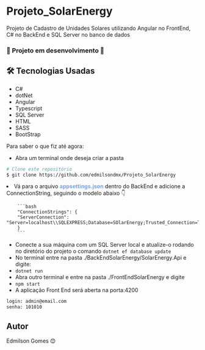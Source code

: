 # Projeto_SolarEnergy
Projeto de Cadastro de Unidades Solares utilizando Angular no FrontEnd, C# no BackEnd e SQL Server no banco de dados

<h3>🚧 Projeto em desenvolvimento 🚧</h3>

<h2>🛠️ Tecnologias Usadas</h2>  
<ul>
    <li>C#</li>
    <li>dotNet</li>
    <li>Angular</li>
    <li>Typescript</li>
    <li>SQL Server</li>
    <li>HTML</li>
    <li>SASS</li>
    <li>BootStrap</li>
</ul>

<p>Para saber o que fiz até agora:</p>

<ul>
    <li>Abra um terminal onde deseja criar a pasta</li>
</ul>

```bash
# Clone este repositório
$ git clone https://github.com/edmilsondmx/Projeto_SolarEnergy
```

<li>Vá para o arquivo <b style="color:#7b9eeb">appsettings.json</b> dentro do BackEnd e adicione a ConnectionString, seguindo o modelo abaixo 👇<br>

        ```bash
        "ConnectionStrings": {
        "ServerConnection": "Server=localhost\\SQLEXPRESS;Database=SOlarEnergy;Trusted_Connection=True;"
        }
        ```
</li>

<ul>
    <li>Conecte a sua máquina com um SQL Server local e atualize-o rodando no diretório do projeto o comando <code>dotnet ef database update</code></li>
    <li>No terminal entre na pasta ./BackEndSolarEnergy/SolarEnergy.Api e digite:</li>
    <li><code>dotnet run</code></li>
    <li>Abra outro terminal e entre na pasta ./FrontEndSolarEnergy e digite </li>
    <li><code>npm start</code></li>
    <li>A aplicação Front End será aberta na porta:4200</li>
</ul>

```bash
login: admin@email.com
senha: 101010
```


## Autor
Edmilson Gomes 😊